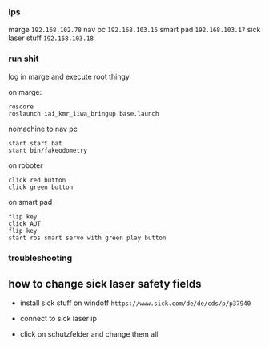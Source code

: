 ### ips
marge `192.168.102.78`
nav pc `192.168.103.16`
smart pad `192.168.103.17`
sick laser stuff `192.168.103.18`

### run shit

log in marge and execute root thingy

on marge:
```
roscore
roslaunch iai_kmr_iiwa_bringup base.launch
```

nomachine to nav pc 
```
start start.bat
start bin/fakeodometry
```

on roboter
```
click red button
click green button
```

on smart pad
```
flip key 
click AUT
flip key
start ros smart servo with green play button
```
    
    
### troubleshooting
## how to change sick laser safety fields
- install sick stuff on windoff `https://www.sick.com/de/de/cds/p/p37940`

- connect to sick laser ip

- click on schutzfelder and change them all
